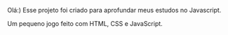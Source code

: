 Olá:) Esse projeto foi criado para aprofundar meus estudos no Javascript.

Um pequeno jogo feito com HTML, CSS e JavaScript.